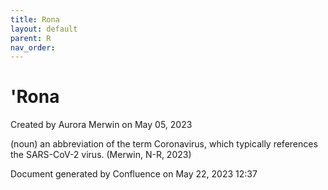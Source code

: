 ```yaml
---
title: Rona
layout: default
parent: R
nav_order:
---
```


# 'Rona

Created by  Aurora Merwin on May 05, 2023

(noun) an abbreviation of the term Coronavirus, which typically references the SARS-CoV-2 virus. (Merwin, N-R, 2023)

Document generated by Confluence on May 22, 2023 12:37


